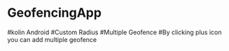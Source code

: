 # GeofencingApp
#kolin Android
#Custom Radius
#Multiple Geofence
#By clicking plus icon you can add multiple geofence 
